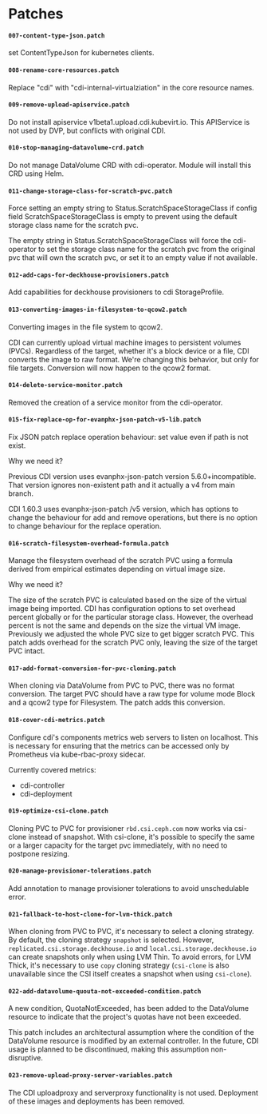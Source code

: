 # Patches

#### `007-content-type-json.patch`
set ContentTypeJson for kubernetes clients.

#### `008-rename-core-resources.patch`
Replace "cdi" with "cdi-internal-virtualziation" in the core resource names.

#### `009-remove-upload-apiservice.patch`

Do not install apiservice v1beta1.upload.cdi.kubevirt.io. This APIService is not used
by DVP, but conflicts with original CDI.

#### `010-stop-managing-datavolume-crd.patch`

Do not manage DataVolume CRD with cdi-operator. Module will install this CRD using Helm.

#### `011-change-storage-class-for-scratch-pvc.patch`

Force setting an empty string to Status.ScratchSpaceStorageClass if config field ScratchSpaceStorageClass is empty
to prevent using the default storage class name for the scratch pvc.

The empty string in Status.ScratchSpaceStorageClass will force the cdi-operator
to set the storage class name for the scratch pvc from the original pvc that will own the scratch pvc, or set it to an empty value if not available.

#### `012-add-caps-for-deckhouse-provisioners.patch`

Add capabilities for deckhouse provisioners to cdi StorageProfile.

#### `013-converting-images-in-filesystem-to-qcow2.patch`

Converting images in the file system to qcow2.

CDI can currently upload virtual machine images to persistent volumes (PVCs). Regardless of the target, whether it's a block device or a file, CDI converts the image to raw format. We're changing this behavior, but only for file targets. Conversion will now happen to the qcow2 format.

#### `014-delete-service-monitor.patch`

Removed the creation of a service monitor from the cdi-operator.

#### `015-fix-replace-op-for-evanphx-json-patch-v5-lib.patch`

Fix JSON patch replace operation behaviour: set value even if path is not exist.

Why we need it? 

Previous CDI version uses evanphx-json-patch version 5.6.0+incompatible.
That version ignores non-existent path and it actually a v4 from main branch.

CDI 1.60.3 uses evanphx-json-patch /v5 version, which has options to change
the behaviour for add and remove operations, but there is no option
to change behaviour for the replace operation.

#### `016-scratch-filesystem-overhead-formula.patch`

Manage the filesystem overhead of the scratch PVC using a formula derived from empirical estimates depending on virtual image size.

Why we need it?

The size of the scratch PVC is calculated based on the size of the virtual image being imported. CDI has configuration
options to set overhead percent globally or for the particular storage class. However, the overhead percent
is not the same and depends on the size the virtual VM image.
Previously we adjusted the whole PVC size to get bigger scratch PVC. This patch adds overhead for the scratch PVC only,
leaving the size of the target PVC intact.

#### `017-add-format-conversion-for-pvc-cloning.patch`

When cloning via DataVolume from PVC to PVC, there was no format conversion. 
The target PVC should have a raw type for volume mode Block and a qcow2 type for Filesystem. 
The patch adds this conversion.

#### `018-cover-cdi-metrics.patch`

Configure cdi's components metrics web servers to listen on localhost. 
This is necessary for ensuring that the metrics can be accessed only by Prometheus via kube-rbac-proxy sidecar.

Currently covered metrics:
- cdi-controller
- cdi-deployment

#### `019-optimize-csi-clone.patch`

Cloning PVC to PVC for provisioner `rbd.csi.ceph.com` now works via csi-clone instead of snapshot.
With csi-clone, it's possible to specify the same or a larger capacity for the target pvc immediately, with no need to postpone resizing.

#### `020-manage-provisioner-tolerations.patch`

Add annotation to manage provisioner tolerations to avoid unschedulable error.

#### `021-fallback-to-host-clone-for-lvm-thick.patch`

When cloning from PVC to PVC, it's necessary to select a cloning strategy. By default, the cloning strategy `snapshot` is selected.
However, `replicated.csi.storage.deckhouse.io` and `local.csi.storage.deckhouse.io` can create snapshots only when using LVM Thin.
To avoid errors, for LVM Thick, it's necessary to use `copy` cloning strategy (`csi-clone` is also unavailable since the CSI itself creates a snapshot when using `csi-clone`).

#### `022-add-datavolume-quouta-not-exceeded-condition.patch`

A new condition, QuotaNotExceeded, has been added to the DataVolume resource to indicate that the project's quotas have not been exceeded.

This patch includes an architectural assumption where the condition of the DataVolume resource is modified by an external controller. In the future, CDI usage is planned to be discontinued, making this assumption non-disruptive.

#### `023-remove-upload-proxy-server-variables.patch`

The CDI uploadproxy and serverproxy functionality is not used. Deployment of these images and deployments has been removed.